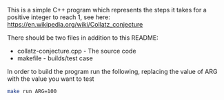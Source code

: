 This is a simple C++ program which represents the steps it takes for a positive integer to reach 1, see here: https://en.wikipedia.org/wiki/Collatz_conjecture

There should be two files in addition to this README:
- collatz-conjecture.cpp - The source code
- makefile - builds/test case

In order to build the program run the following, replacing the value of ARG with the value you want to test
```bash
make run ARG=100
```

